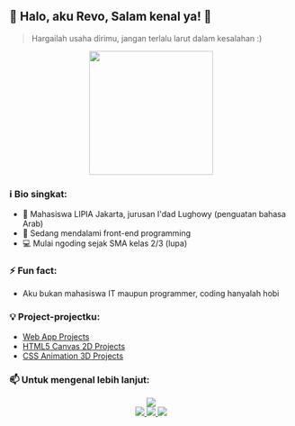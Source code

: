 
## 🚀 Halo, aku Revo, Salam kenal ya! 👋
> Hargailah usaha dirimu, jangan terlalu larut dalam kesalahan :)

<p align="center">
  <img width="220" src="https://media.tenor.com/s1PTNnkaSQsAAAAj/js-java-script.gif" />
</p>

### ℹ️ Bio singkat:
- 🔭 Mahasiswa LIPIA Jakarta, jurusan I'dad Lughowy (penguatan bahasa Arab)
- 🌱 Sedang mendalami front-end programming
- 💻 Mulai ngoding sejak SMA kelas 2/3 (lupa)

### ⚡ Fun fact: 
- Aku bukan mahasiswa IT maupun programmer, coding hanyalah hobi

### 💡 Project-projectku:
- [Web App Projects](https://revo-lusi.github.io/web-app-projects/)
- [HTML5 Canvas 2D Projects](https://revo-lusi.github.io/html5-canvas-2d-projects/)
- [CSS Animation 3D Projects](https://revo-lusi.github.io/css-animation-3d-projects/)

### 📫 Untuk mengenal lebih lanjut:
<p align="center">
  <a href="https://revo-lusi.github.io/"><img src="https://img.shields.io/badge/my_portfolio-000?style=for-the-badge&logo=ko-fi&logoColor=white" /><br><a href="https://facebook.com/revo.lusi0"><img src="https://img.shields.io/badge/Facebook-0866FF?style=for-the-badge&logo=facebook" /> <a href="https://instagram.com/revo.lusi0"><img src="https://img.shields.io/badge/Instagram-FF0069?style=for-the-badge&logo=instagram" /> <a href="https://t.me/revo_lusi_bot"><img src="https://img.shields.io/badge/Telegram-EEE?style=for-the-badge&logo=telegram" />
</p>
